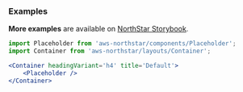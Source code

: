 ### Examples

**More examples** are available on <a href="https://storybook.northstar.aws-prototyping.cloud/?path=/story/components-placeholder--default" target="_blank" rel="noreferrer noopener">NorthStar Storybook</a>.

```jsx
import Placeholder from 'aws-northstar/components/Placeholder';
import Container from 'aws-northstar/layouts/Container';

<Container headingVariant='h4' title='Default'>
    <Placeholder />
</Container>
```
